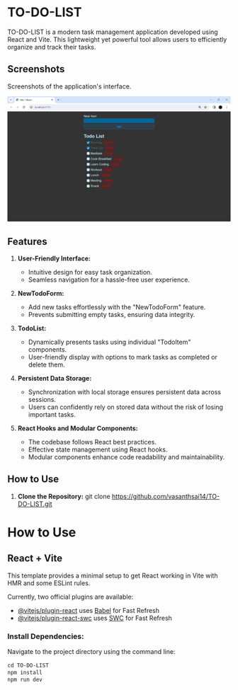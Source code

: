 # TO-DO-LIST

TO-DO-LIST is a modern task management application developed using React and Vite. This lightweight yet powerful tool allows users to efficiently organize and track their tasks.

## Screenshots

Screenshots of the application's interface.

![TO-DO-LIST Screenshot](todo-list.png)

## Features

1. **User-Friendly Interface:**
   - Intuitive design for easy task organization.
   - Seamless navigation for a hassle-free user experience.

2. **NewTodoForm:**
   - Add new tasks effortlessly with the "NewTodoForm" feature.
   - Prevents submitting empty tasks, ensuring data integrity.

3. **TodoList:**
   - Dynamically presents tasks using individual "TodoItem" components.
   - User-friendly display with options to mark tasks as completed or delete them.

4. **Persistent Data Storage:**
   - Synchronization with local storage ensures persistent data across sessions.
   - Users can confidently rely on stored data without the risk of losing important tasks.

5. **React Hooks and Modular Components:**
   - The codebase follows React best practices.
   - Effective state management using React hooks.
   - Modular components enhance code readability and maintainability.

## How to Use

1. **Clone the Repository:**
   git clone https://github.com/vasanthsai14/TO-DO-LIST.git

# How to Use

## React + Vite

This template provides a minimal setup to get React working in Vite with HMR and some ESLint rules.

Currently, two official plugins are available:

- [@vitejs/plugin-react](https://github.com/vitejs/vite-plugin-react/blob/main/packages/plugin-react/README.md) uses [Babel](https://babeljs.io/) for Fast Refresh
- [@vitejs/plugin-react-swc](https://github.com/vitejs/vite-plugin-react-swc) uses [SWC](https://swc.rs/) for Fast Refresh

### Install Dependencies:

Navigate to the project directory using the command line:

```terminal:
cd TO-DO-LIST
npm install
npm run dev


